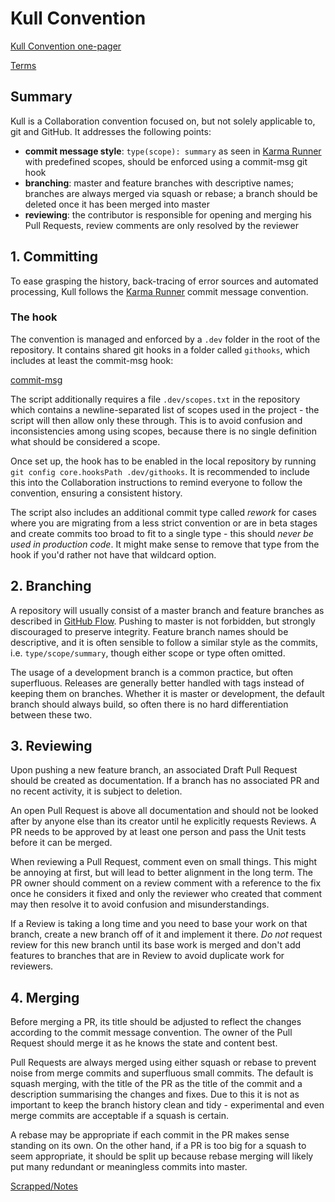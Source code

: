 # Kull Convention

[Kull Convention one-pager](https://www.notion.so/Kull-Convention-one-pager-ebefa0e3957e492b8643440438fd293f)

[Terms](https://www.notion.so/Terms-00afc51c02154d2f9e921e7a10878d42)

## Summary

Kull is a Collaboration convention focused on, but not solely applicable to, git and GitHub. It addresses the following points:

- **commit message style**: `type(scope): summary` as seen in [Karma Runner](http://karma-runner.github.io/4.0/dev/git-commit-msg.html) with predefined scopes, should be enforced using a commit-msg git hook
- **branching**: master and feature branches with descriptive names; branches are always merged via squash or rebase; a branch should be deleted once it has been merged into master
- **reviewing**: the contributor is responsible for opening and merging his Pull Requests, review comments are only resolved by the reviewer

## 1. Committing

To ease grasping the history, back-tracing of error sources and automated processing, Kull follows the [Karma Runner](http://karma-runner.github.io/4.0/dev/git-commit-msg.html) commit message convention.

### The hook

The convention is managed and enforced by a `.dev` folder in the root of the repository. It contains shared git hooks in a folder called `githooks`, which includes at least the commit-msg hook:

[commit-msg](Kull%20Convention/commit-msg.txt)

The script additionally requires a file `.dev/scopes.txt` in the repository which contains a newline-separated list of scopes used in the project - the script will then allow only these through. This is to avoid confusion and inconsistencies among using scopes, because there is no single definition what should be considered a scope.

Once set up, the hook has to be enabled in the local repository by running `git config core.hooksPath .dev/githooks`. It is recommended to include this into the Collaboration instructions to remind everyone to follow the convention, ensuring a consistent history.

The script also includes an additional commit type called *rework* for cases where you are migrating from a less strict convention or are in beta stages and create commits too broad to fit to a single type - this should *never be used in production code*. It might make sense to remove that type from the hook if you'd rather not have that wildcard option.

## 2. Branching

A repository will usually consist of a master branch and feature branches as described in [GitHub Flow](https://githubflow.github.io/). Pushing to master is not forbidden, but strongly discouraged to preserve integrity. Feature branch names should be descriptive, and it is often sensible to follow a similar style as the commits, i.e. `type/scope/summary`, though either scope or type often omitted.

The usage of a development branch is a common practice, but often superfluous. Releases are generally better handled with tags instead of keeping them on branches. Whether it is master or development, the default branch should always build, so often there is no hard differentiation between these two. 

## 3. Reviewing

Upon pushing a new feature branch, an associated Draft Pull Request should be created as documentation. If a branch has no associated PR and no recent activity, it is subject to deletion.

An open Pull Request is above all documentation and should not be looked after by anyone else than its creator until he explicitly requests Reviews. A PR needs to be approved by at least one person and pass the Unit tests before it can be merged.

When reviewing a Pull Request, comment even on small things. This might be annoying at first, but will lead to better alignment in the long term. The PR owner should comment on a review comment with a reference to the fix once he considers it fixed and only the reviewer who created that comment may then resolve it to avoid confusion and misunderstandings.

If a Review is taking a long time and you need to base your work on that branch, create a new branch off of it and implement it there. *Do not* request review for this new branch until its base work is merged and don't add features to branches that are in Review to avoid duplicate work for reviewers.

## 4. Merging

Before merging a PR, its title should be adjusted to reflect the changes according to the commit message convention. The owner of the Pull Request should merge it as he knows the state and content best.

Pull Requests are always merged using either squash or rebase to prevent noise from merge commits and superfluous small commits. The default is squash merging, with the title of the PR as the title of the commit and a description summarising the changes and fixes. Due to this it is not as important to keep the branch history clean and tidy - experimental and even merge commits are acceptable if a squash is certain.

A rebase may be appropriate if each commit in the PR makes sense standing on its own. On the other hand, if a PR is too big for a squash to seem appropriate, it should be split up because rebase merging will likely put many redundant or meaningless commits into master.

[Scrapped/Notes](https://www.notion.so/Scrapped-Notes-5957d1a293d54d1a89a14554414e2a79)